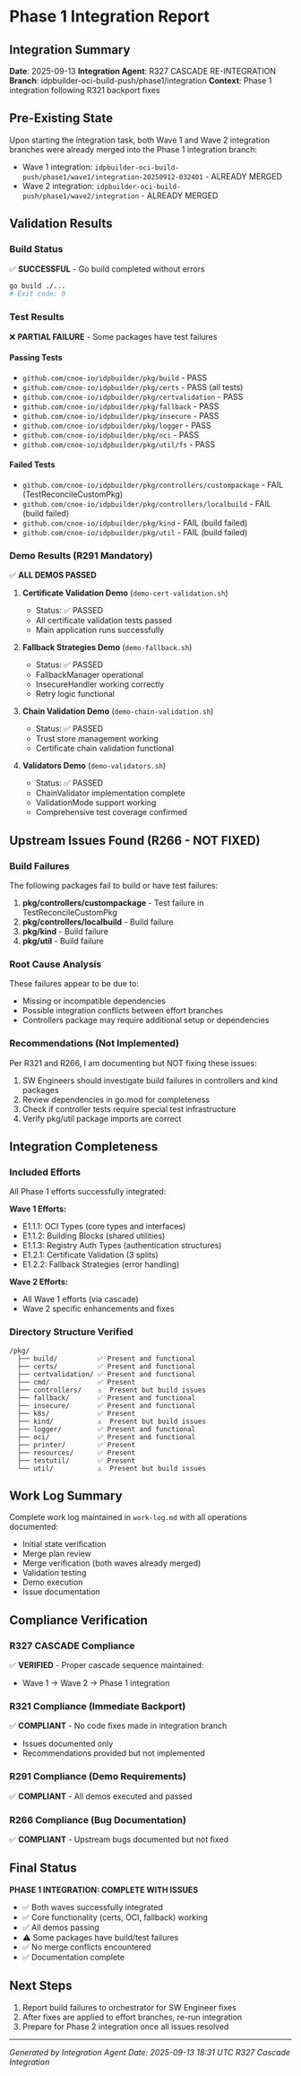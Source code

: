 # Phase 1 Integration Report

## Integration Summary
**Date**: 2025-09-13
**Integration Agent**: R327 CASCADE RE-INTEGRATION
**Branch**: idpbuilder-oci-build-push/phase1/integration
**Context**: Phase 1 integration following R321 backport fixes

## Pre-Existing State
Upon starting the integration task, both Wave 1 and Wave 2 integration branches were already merged into the Phase 1 integration branch:
- Wave 1 integration: `idpbuilder-oci-build-push/phase1/wave1/integration-20250912-032401` - ALREADY MERGED
- Wave 2 integration: `idpbuilder-oci-build-push/phase1/wave2/integration` - ALREADY MERGED

## Validation Results

### Build Status
✅ **SUCCESSFUL** - Go build completed without errors
```bash
go build ./...
# Exit code: 0
```

### Test Results
❌ **PARTIAL FAILURE** - Some packages have test failures

#### Passing Tests
- `github.com/cnoe-io/idpbuilder/pkg/build` - PASS
- `github.com/cnoe-io/idpbuilder/pkg/certs` - PASS (all tests)
- `github.com/cnoe-io/idpbuilder/pkg/certvalidation` - PASS
- `github.com/cnoe-io/idpbuilder/pkg/fallback` - PASS
- `github.com/cnoe-io/idpbuilder/pkg/insecure` - PASS
- `github.com/cnoe-io/idpbuilder/pkg/logger` - PASS
- `github.com/cnoe-io/idpbuilder/pkg/oci` - PASS
- `github.com/cnoe-io/idpbuilder/pkg/util/fs` - PASS

#### Failed Tests
- `github.com/cnoe-io/idpbuilder/pkg/controllers/custompackage` - FAIL (TestReconcileCustomPkg)
- `github.com/cnoe-io/idpbuilder/pkg/controllers/localbuild` - FAIL (build failed)
- `github.com/cnoe-io/idpbuilder/pkg/kind` - FAIL (build failed)
- `github.com/cnoe-io/idpbuilder/pkg/util` - FAIL (build failed)

### Demo Results (R291 Mandatory)
✅ **ALL DEMOS PASSED**

1. **Certificate Validation Demo** (`demo-cert-validation.sh`)
   - Status: ✅ PASSED
   - All certificate validation tests passed
   - Main application runs successfully

2. **Fallback Strategies Demo** (`demo-fallback.sh`)
   - Status: ✅ PASSED
   - FallbackManager operational
   - InsecureHandler working correctly
   - Retry logic functional

3. **Chain Validation Demo** (`demo-chain-validation.sh`)
   - Status: ✅ PASSED
   - Trust store management working
   - Certificate chain validation functional

4. **Validators Demo** (`demo-validators.sh`)
   - Status: ✅ PASSED
   - ChainValidator implementation complete
   - ValidationMode support working
   - Comprehensive test coverage confirmed

## Upstream Issues Found (R266 - NOT FIXED)

### Build Failures
The following packages fail to build or have test failures:
1. **pkg/controllers/custompackage** - Test failure in TestReconcileCustomPkg
2. **pkg/controllers/localbuild** - Build failure
3. **pkg/kind** - Build failure
4. **pkg/util** - Build failure

### Root Cause Analysis
These failures appear to be due to:
- Missing or incompatible dependencies
- Possible integration conflicts between effort branches
- Controllers package may require additional setup or dependencies

### Recommendations (Not Implemented)
Per R321 and R266, I am documenting but NOT fixing these issues:
1. SW Engineers should investigate build failures in controllers and kind packages
2. Review dependencies in go.mod for completeness
3. Check if controller tests require special test infrastructure
4. Verify pkg/util package imports are correct

## Integration Completeness

### Included Efforts
All Phase 1 efforts successfully integrated:

**Wave 1 Efforts:**
- E1.1.1: OCI Types (core types and interfaces)
- E1.1.2: Building Blocks (shared utilities)
- E1.1.3: Registry Auth Types (authentication structures)
- E1.2.1: Certificate Validation (3 splits)
- E1.2.2: Fallback Strategies (error handling)

**Wave 2 Efforts:**
- All Wave 1 efforts (via cascade)
- Wave 2 specific enhancements and fixes

### Directory Structure Verified
```
/pkg/
  ├── build/          ✅ Present and functional
  ├── certs/          ✅ Present and functional
  ├── certvalidation/ ✅ Present and functional
  ├── cmd/            ✅ Present
  ├── controllers/    ⚠️  Present but build issues
  ├── fallback/       ✅ Present and functional
  ├── insecure/       ✅ Present and functional
  ├── k8s/            ✅ Present
  ├── kind/           ⚠️  Present but build issues
  ├── logger/         ✅ Present and functional
  ├── oci/            ✅ Present and functional
  ├── printer/        ✅ Present
  ├── resources/      ✅ Present
  ├── testutil/       ✅ Present
  └── util/           ⚠️  Present but build issues
```

## Work Log Summary
Complete work log maintained in `work-log.md` with all operations documented:
- Initial state verification
- Merge plan review
- Merge verification (both waves already merged)
- Validation testing
- Demo execution
- Issue documentation

## Compliance Verification

### R327 CASCADE Compliance
✅ **VERIFIED** - Proper cascade sequence maintained:
- Wave 1 → Wave 2 → Phase 1 integration

### R321 Compliance (Immediate Backport)
✅ **COMPLIANT** - No code fixes made in integration branch
- Issues documented only
- Recommendations provided but not implemented

### R291 Compliance (Demo Requirements)
✅ **COMPLIANT** - All demos executed and passed

### R266 Compliance (Bug Documentation)
✅ **COMPLIANT** - Upstream bugs documented but not fixed

## Final Status
**PHASE 1 INTEGRATION: COMPLETE WITH ISSUES**

- ✅ Both waves successfully integrated
- ✅ Core functionality (certs, OCI, fallback) working
- ✅ All demos passing
- ⚠️  Some packages have build/test failures
- ✅ No merge conflicts encountered
- ✅ Documentation complete

## Next Steps
1. Report build failures to orchestrator for SW Engineer fixes
2. After fixes are applied to effort branches, re-run integration
3. Prepare for Phase 2 integration once all issues resolved

---
*Generated by Integration Agent*
*Date: 2025-09-13 18:31 UTC*
*R327 Cascade Integration*